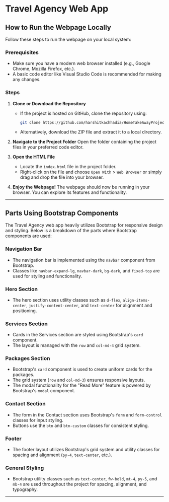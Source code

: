 # Travel Agency Web App

## How to Run the Webpage Locally

Follow these steps to run the webpage on your local system:

### Prerequisites

- Make sure you have a modern web browser installed (e.g., Google Chrome, Mozilla Firefox, etc.).
- A basic code editor like Visual Studio Code is recommended for making any changes.

### Steps

1. **Clone or Download the Repository**

   - If the project is hosted on GitHub, clone the repository using:
     ```bash
     git clone https://github.com/harshitkachhadia/HomeTakeAwayProject/tree/master/BootstrapProject
     ```
   - Alternatively, download the ZIP file and extract it to a local directory.

2. **Navigate to the Project Folder**
   Open the folder containing the project files in your preferred code editor.

3. **Open the HTML File**

   - Locate the `index.html` file in the project folder.
   - Right-click on the file and choose `Open With` > `Web Browser` or simply drag and drop the file into your browser.

4. **Enjoy the Webpage!**
   The webpage should now be running in your browser. You can explore its features and functionality.

---

## Parts Using Bootstrap Components

The Travel Agency web app heavily utilizes Bootstrap for responsive design and styling. Below is a breakdown of the parts where Bootstrap components are used:

### Navigation Bar

- The navigation bar is implemented using the `navbar` component from Bootstrap.
- Classes like `navbar-expand-lg`, `navbar-dark`, `bg-dark`, and `fixed-top` are used for styling and functionality.

### Hero Section

- The hero section uses utility classes such as `d-flex`, `align-items-center`, `justify-content-center`, and `text-center` for alignment and positioning.

### Services Section

- Cards in the Services section are styled using Bootstrap's `card` component.
- The layout is managed with the `row` and `col-md-4` grid system.

### Packages Section

- Bootstrap's `card` component is used to create uniform cards for the packages.
- The grid system (`row` and `col-md-3`) ensures responsive layouts.
- The modal functionality for the "Read More" feature is powered by Bootstrap's `modal` component.

### Contact Section

- The form in the Contact section uses Bootstrap's `form` and `form-control` classes for input styling.
- Buttons use the `btn` and `btn-custom` classes for consistent styling.

### Footer

- The footer layout utilizes Bootstrap's grid system and utility classes for spacing and alignment (`py-4`, `text-center`, etc.).

### General Styling

- Bootstrap utility classes such as `text-center`, `fw-bold`, `mt-4`, `py-5`, and `mb-4` are used throughout the project for spacing, alignment, and typography.

---


